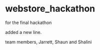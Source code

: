 # webstore_hackathon
for the final hackathon

added a new line.

team members, Jarrett, Shaun and Shalini

